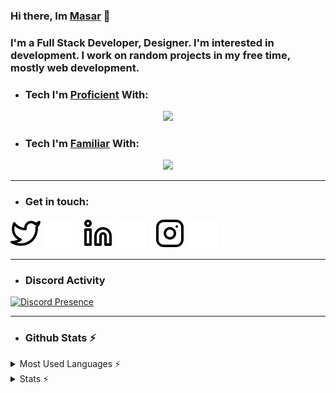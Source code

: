 ### Hi there, Im [Masar]() 👋

### I'm a Full Stack Developer, Designer. I'm interested in development. I work on random projects in my free time, mostly web development.



- ### Tech I'm [Proficient]() With:
<p align="center">
  <a href="https://skillicons.dev">
    <img src="https://skillicons.dev/icons?i=css,bots,firebase,html,js,mongodb,nextjs,nodejs,react,tailwind,ts,ps,sass" />
  </a>
</p>

- ### Tech I'm [Familiar]() With:
<p align="center">
  <a href="https://skillicons.dev">
    <img src="https://skillicons.dev/icons?i=py,java,vue,swift" />
  </a>
</p>

---

- ### Get in touch:   

[![website](./img/twitter-light.svg)](https://twitter.com/#gh-light-mode-only)
[![website](./img/twitter-dark.svg)](https://twitter.com/#gh-dark-mode-only)
&nbsp;&nbsp;
[![website](./img/linkedin-light.svg)](https://linkedin.com/in/#gh-light-mode-only)
[![website](./img/linkedin-dark.svg)](https://linkedin.com/in/#gh-dark-mode-only)
&nbsp;&nbsp;
[![website](./img/instagram-light.svg)](https://instagram.com/#gh-light-mode-only)
[![website](./img/instagram-dark.svg)](https://instagram.com/#gh-dark-mode-only)

---

- ### Discord Activity

[![Discord Presence](https://lanyard.cnrad.dev/api/787681393060741171)](https://discord.com/users/787681393060741171)

---

- ### Github Stats ⚡

<details>
  <summary>Most Used Languages ⚡</summary>
  
  [![Top Langs](https://github-readme-stats.vercel.app/api/top-langs/?username=M4s4rHakiqi&layout=compact)](https://github.com/anuraghazra/github-readme-stats)
</details>

<details>
  <summary>Stats ⚡</summary>
  
 [![Masar's GitHub stats](https://github-readme-stats.vercel.app/api?username=M4s4rHakiqi&show_icons=true&theme=dracula)](https://github.com/anuraghazra/github-readme-stats)
</details>

